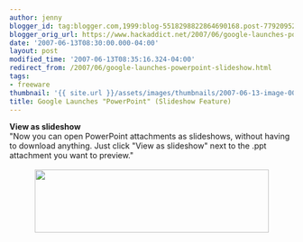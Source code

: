 ```yaml
---
author: jenny
blogger_id: tag:blogger.com,1999:blog-5518298822864690168.post-7792095281926565409
blogger_orig_url: https://www.hackaddict.net/2007/06/google-launches-powerpoint-slideshow.html
date: '2007-06-13T08:30:00.000-04:00'
layout: post
modified_time: '2007-06-13T08:35:16.324-04:00'
redirect_from: /2007/06/google-launches-powerpoint-slideshow.html
tags:
- freeware
thumbnail: '{{ site.url }}/assets/images/thumbnails/2007-06-13-image-0000.jpg'
title: Google Launches "PowerPoint" (Slideshow Feature)
---
```


<span style=""><strong style="font-weight: normal;"><span style="font-weight: bold;">View as slideshow</span><br/></strong>"Now you can open PowerPoint attachments as slideshows, without having to download anything. Just click "View as slideshow" next to the .ppt attachment you want to preview."<br/><br/></span><img alt="" border="0" id="BLOGGER_PHOTO_ID_5075525961074562802" src="{{ site.url }}/assets/images/2007-06-13-image-0000.jpg" style="margin: 0px auto 10px; display: block; text-align: center;  width: 415px; height: 112px;"/>
